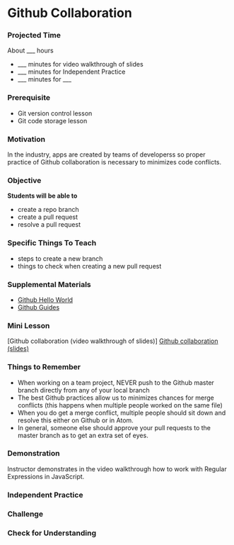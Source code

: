 # Github Collaboration

### Projected Time
About ___ hours
- ___ minutes for video walkthrough of slides
- ___ minutes for Independent Practice
- ___ minutes for ___

### Prerequisite
- Git version control lesson
- Git code storage lesson

### Motivation
In the industry, apps are created by teams of developerss so proper practice of Github collaboration is necessary to minimizes code conflicts.  

### Objective
**Students will be able to**
- create a repo branch
- create a pull request
- resolve a pull request

### Specific Things To Teach
- steps to create a new branch
- things to check when creating a new pull request

### Supplemental Materials
- [Github Hello World](https://guides.github.com/activities/hello-world/)
- [Github Guides](https://guides.github.com/)

### Mini Lesson
[Github collaboration (video walkthrough of slides)]
[Github collaboration (slides)](https://docs.google.com/presentation/d/1dGsFDog3uUq0XwVMCbYRJucPuzBWTFCawdas2r6fBdA/edit#slide=id.p)

### Things to Remember
- When working on a team project, NEVER push to the Github master branch directly from any of your local branch
- The best Github practices allow us to minimizes chances for merge conflicts (this happens when multiple people worked on the same file)
- When you do get a merge conflict, multiple people should sit down and resolve this either on Github or in Atom.
- In general, someone else should approve your pull requests to the master branch as to get an extra set of eyes.  

### Demonstration
Instructor demonstrates in the video walkthrough how to work with Regular Expressions in JavaScript.

### Independent Practice  

### Challenge

### Check for Understanding
